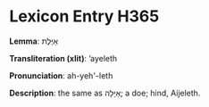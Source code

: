 # Lexicon Entry H365

**Lemma**: אַיֶּלֶת

**Transliteration (xlit)**: ʼayeleth

**Pronunciation**: ah-yeh'-leth

**Description**:
the same as אַיָּלָה; a doe; hind, Aijeleth.

